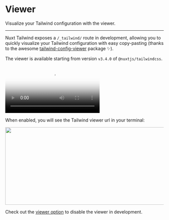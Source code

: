 # Viewer

Visualize your Tailwind configuration with the viewer.

---

Nuxt Tailwind exposes a `/_tailwind/` route in development, allowing you to quickly visualize your Tailwind configuration with easy copy-pasting (thanks to the awesome [tailwind-config-viewer](https://github.com/rogden/tailwind-config-viewer) package ✨).

The viewer is available starting from version  `v3.4.0` of `@nuxtjs/tailwindcss`.

<video poster="https://res.cloudinary.com/nuxt/video/upload/v1608225750/nuxt-tailwind-viewer_ktowjm.jpg" loop playsinline controls>
  <source src="https://res.cloudinary.com/nuxt/video/upload/q_auto/v1608225750/nuxt-tailwind-viewer_ktowjm.webm" type="video/webm" />
  <source src="https://res.cloudinary.com/nuxt/video/upload/q_auto/v1608225750/nuxt-tailwind-viewer_ktowjm.mp4" type="video/mp4" />
  <source src="https://res.cloudinary.com/nuxt/video/upload/q_auto/v1608225750/nuxt-tailwind-viewer_ktowjm.ogv" type="video/ogg" />
</video>

When enabled, you will see the Tailwind viewer url in your terminal:

<img src="/tailwind-viewer.png" width="530" height="246" style="margin: 0;" />

Check out the [viewer option](/getting-started/options#viewer) to disable the viewer in development.
